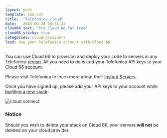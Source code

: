 ```yaml
---
layout: post
template: two-col
title:  "Telefonica cloud"
date:   2033-09-24 10:51:22
cloud66_text: "Try Cloud 66 for free"
cloud66_sticky: true
categories: cloud-providers
lead: Use your Telefonica account with Cloud 66
---
```


You can use Cloud 66 to provision and deploy your code to servers in any Telefonica [region](/api/basics/instance-regions.html#tef). All you need to do is add your Telefonica API keys to your Cloud 66 account.

Please visit Telefonica to learn more about their <a href="https://my.instantservers.telefonica.com/login#" target="_blank">Instant Servers</a>.

Once you have signed up, please add your API keys to your account while [building a new stack](/getting-started/your-first-stack.html):

![cloud connect](http://cdn.cloud66.com.s3.amazonaws.com/images/help/cloud_connect.png)

<div class="notice notice-warning">
    <h3>Notice</h3>
    <p>Should you wish to delete your stack on Cloud 66, your servers <b>will not</b> be deleted on your cloud provider.</p>
</div>